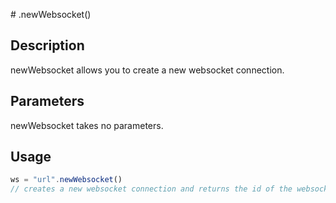 # .newWebsocket()

## Description

newWebsocket allows you to create a new websocket connection.

## Parameters

newWebsocket takes no parameters.

## Usage

```javascript
ws = "url".newWebsocket()
// creates a new websocket connection and returns the id of the websocket connection allowing for other websocket commands to interact with it
```